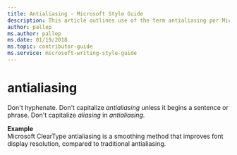 ```yaml
---
title: Antialiasing - Microsoft Style Guide
description: This article outlines use of the term antialiasing per Microsoft style guidelines, with an example.
author: pallep
ms.author: pallep
ms.date: 01/19/2018
ms.topic: contributor-guide
ms.service: microsoft-writing-style-guide
---
```


# antialiasing

Don't hyphenate. Don't capitalize *antialiasing* unless it begins a sentence or phrase. Don't capitalize *aliasing* in *antialiasing*. 

**Example**   
Microsoft ClearType antialiasing is a smoothing method that improves font display resolution, compared to traditional antialiasing.

